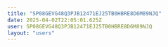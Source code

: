 ```yaml
---
title: "SP08GEVG48Q3PJB12471EJ25TB0HBRE8D6M89NJQ"
date: 2025-04-02T22:05:01.625Z
user: SP08GEVG48Q3PJB12471EJ25TB0HBRE8D6M89NJQ
layout: "users"
---
```

    